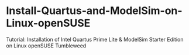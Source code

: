 # Install-Quartus-and-ModelSim-on-Linux-openSUSE
Tutorial: Installation of Intel Quartus Prime Lite &amp; ModelSim Starter Edition on Linux openSUSE Tumbleweed
